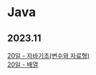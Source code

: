 # Java

## 2023.11

[20일 - 자바기초(변수와 자료형)](2022.11.20/VariablesAndTypes.md)  
[20일 - 배열](./2022.11.20/Arrange.md)


